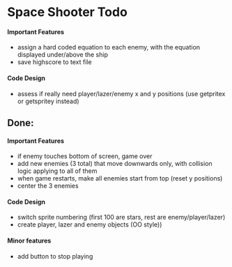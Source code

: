 # Space Shooter Todo

#### Important Features
* assign a hard coded equation to each enemy, with the equation displayed under/above the ship
* save highscore to text file

#### Code Design
* assess if really need player/lazer/enemy x and y positions (use getpritex or getspritey instead)

## Done:

#### Important Features
* if enemy touches bottom of screen, game over
* add new enemies (3 total) that move downwards only, with collision logic applying to all of them
* when game restarts, make all enemies start from top (reset y positions)
* center the 3 enemies

#### Code Design
* switch sprite numbering (first 100 are stars, rest are enemy/player/lazer)
* create player, lazer and enemy objects (OO style))

#### Minor features
* add button to stop playing

